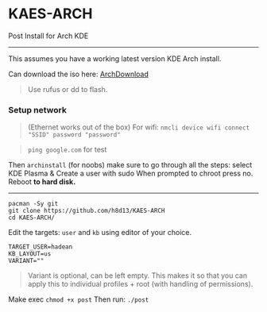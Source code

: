 # KAES-ARCH
Post Install for Arch KDE 

--- 

This assumes you have a working latest version KDE Arch install.

Can download the iso here: [ArchDownload](https://archlinux.org/download/)

> Use rufus or dd to flash. 

### Setup network 
> (Ethernet works out of the box)
> For wifi: `nmcli device wifi connect "SSID" password "password"`

> `ping google.com` for test 

Then `archinstall` (for noobs) make sure to go through all the steps: select KDE Plasma & Create a user with sudo
When prompted to chroot press no. 
Reboot **to hard disk.**  

---

```
pacman -Sy git
git clone https://github.com/h8d13/KAES-ARCH
cd KAES-ARCH/
```
Edit the targets: `user` and `kb` using editor of your choice.

```
TARGET_USER=hadean
KB_LAYOUT=us
VARIANT=""
```
> Variant is optional, can be left empty.
> This makes it so that you can apply this to individual profiles + root (with handling of permissions).

Make exec `chmod +x post` Then run: `./post`


